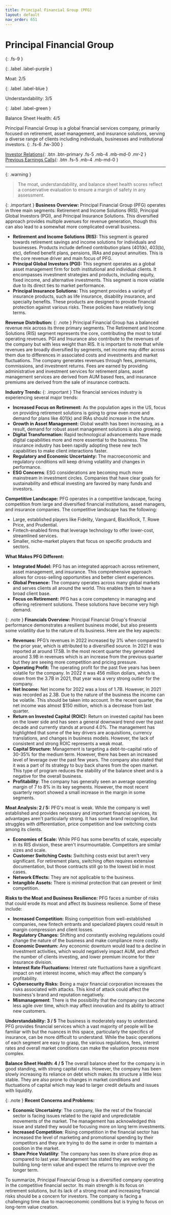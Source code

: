 ```yaml
---
title: Principal Financial Group (PFG)
layout: default
nav_order: 651
---
```


# Principal Financial Group
{: .fs-9 }

{: .label .label-purple }

Moat: 2/5

{: .label .label-blue }

Understandability: 3/5

{: .label .label-green }

Balance Sheet Health: 4/5

Principal Financial Group is a global financial services company, primarily focused on retirement, asset management, and insurance solutions, serving a diverse range of clients including individuals, businesses and institutional investors.
{: .fs-6 .fw-300 }

[Investor Relations](https://www.google.com/search?q=PFG+investor+relations){: .btn .btn-primary .fs-5 .mb-4 .mb-md-0 .mr-2 }
[Previous Earnings Calls](https://discountingcashflows.com/company/PFG/transcripts/){: .btn .fs-5 .mb-4 .mb-md-0 }

---

{: .warning }
>The moat, understandability, and balance sheet health scores reflect a conservative evaluation to ensure a margin of safety in any assessment.



{: .important }
**Business Overview:**
Principal Financial Group (PFG) operates in three main segments: Retirement and Income Solutions (RIS), Principal Global Investors (PGI), and Principal Insurance Solutions. This diversified approach provides multiple avenues for revenue generation, though this can also lead to a somewhat more complicated overall business.
*   **Retirement and Income Solutions (RIS):** This segment is geared towards retirement savings and income solutions for individuals and businesses. Products include defined contribution plans (401(k), 403(b), etc), defined benefit plans, pensions, IRAs and payout annuities. This is the core revenue driver and main focus of PFG.
*   **Principal Global Investors (PGI):** This segment operates as a global asset management firm for both institutional and individual clients. It encompasses investment strategies and products, including equity, fixed income, and alternative investments. This segment is more volatile due to its direct ties to market performance.
*   **Principal Insurance Solutions:** This segment provides a variety of insurance products, such as life insurance, disability insurance, and specialty benefits. These products are designed to provide financial protection against various risks. These policies have relatively long terms.
  
**Revenue Distribution:**
{: .note }
Principal Financial Group has a balanced revenue mix across its three primary segments. The Retirement and Income Solutions (RIS) segment represents the core, contributing the most to total operating revenues. PGI and Insurance also contribute to the revenues of the company but with less weight than RIS.
It is important to note that while revenues are broadly diversified by segments, net income may differ across them due to differences in associated costs and investments and market fluctuations. The company generates revenues through fees, premiums, commissions, and investment returns. Fees are earned by providing administrative and investment services for retirement plans, asset management services are derived from AUM based fees, and insurance premiums are derived from the sale of insurance contracts.

**Industry Trends:**
{: .important }
The financial services industry is experiencing several major trends:
*   **Increased Focus on Retirement:** As the population ages in the US, focus on providing retirement solutions is going to grow even more and demand for plans like 401(k) and IRAs should increase in the future.
*   **Growth in Asset Management:** Global wealth has been increasing, as a result, demand for robust asset management solutions is also growing.
*   **Digital Transformation:** Rapid technological advancements have made digital capabilities more and more essential to the business. The insurance industry has been rapidly adopting these new tech capabilities to make client interactions faster.
*   **Regulatory and Economic Uncertainty:** The macroeconomic and regulatory conditions will keep driving volatility and changes in performance.
*   **ESG Concerns**: ESG considerations are becoming much more mainstream in investment circles. Companies that have clear goals for sustainability and ethical investing are favored by many funds and investors.

**Competitive Landscape:**
PFG operates in a competitive landscape, facing competition from large and diversified financial institutions, asset managers, and insurance companies. The competitive landscape has the following:
*  Large, established players like Fidelity, Vanguard, BlackRock, T. Rowe Price, and Prudential.
*  Fintech-enabled firms that leverage technology to offer lower-cost, streamlined services.
*  Smaller, niche-market players that focus on specific products and sectors.

**What Makes PFG Different:**
*   **Integrated Model:** PFG has an integrated approach across retirement, asset management, and insurance. This comprehensive approach allows for cross-selling opportunities and better client experiences.
*   **Global Presence:** The company operates across many global markets and serves clients all around the world. This enables them to have a broad client base.
*   **Focus on Retirement:** PFG has a core competency in managing and offering retirement solutions. These solutions have become very high demand.

{: .note }
**Financials Overview:**
Principal Financial Group's financial performance demonstrates a resilient business model, but also presents some volatility due to the nature of its business. Here are the key aspects:
*   **Revenues:** PFG’s revenues in 2022 increased by 3% when compared to the prior year, which is attributed to a diversified source. In 2021 it was reported at around 17.5B. In the most recent quarter they generated around 3.9B in revenues which is an increase from the previous quarter but they are seeing more competition and pricing pressure.
*  **Operating Profit:** The operating profit for the past five years has been volatile for the company. In 2022 it was 456 million dollars, which is down from the 3.7B in 2021, that year was a very strong outlier for the company.
* **Net Income:** Net income for 2022 was a loss of 1.7B. However, in 2021 was recorded as 2.3B. Due to the nature of the business the income can be volatile. This should be taken into account. In the recent quarter, the net income was almost $150 million, which is a decrease from last quarter.
*   **Return on Invested Capital (ROIC):** Return on invested capital has been on the lower side and has seen a general downward trend over the past decade and currently stands at around 4.0%. The management has highlighted that some of the key drivers are acquisitions, currency translations, and changes in business models. However, the lack of consistent and strong ROIC represents a weak moat.
*   **Capital Structure:** Management is targeting a debt-to-capital ratio of 30-35% for the medium term. However, there has been an increased level of leverage over the past few years. The company also stated that it was a part of its strategy to buy back shares from the open market. This type of program reduces the stability of the balance sheet and is a negative for the overall business.
*   **Profitability**: The company has generally seen an average operating margin of 7 to 8% in its key segments. However, the most recent quarterly report showed a small increase in the margin in some segments.

**Moat Analysis: 2 / 5:**
PFG's moat is weak. While the company is well established and provides necessary and important financial services, its advantages aren't particularly strong. It has some brand recognition, but struggles with differentiation, price competition and low switching costs among its clients.
*   **Economies of Scale:** While PFG has some benefits of scale, especially in its RIS division, these aren't insurmountable. Competitors are similar sizes and scale. 
*   **Customer Switching Costs:** Switching costs exist but aren't very significant. For retirement plans, switching often requires extensive documentation, but those contracts still go to the lowest bid in most cases.
*   **Network Effects:** They are not applicable to the business.
*   **Intangible Assets:** There is minimal protection that can prevent or limit competition.

**Risks to the Moat and Business Resilience:**
PFG faces a number of risks that could erode its moat and affect its business resilience. Some of these include:
*   **Increased Competition:** Rising competition from well-established companies, new fintech entrants and specialized players could result in margin compression and client losses.
*   **Regulatory Changes:** Shifting and constantly evolving regulations could change the nature of the business and make compliance more costly.
*   **Economic Downturn:** Any economic downturn would lead to a decline in investment activities, which would negatively impact AUM, and affect the number of clients investing, and lower premium income for their insurance division.
*   **Interest Rate Fluctuations:** Interest rate fluctuations have a significant impact on net interest income, which may affect the company's profitability.
*   **Cybersecurity Risks:** Being a major financial corporation increases the risks associated with attacks. This kind of attack could affect the business's brand and reputation negatively.
*    **Mismanagement**: There is the possibility that the company can become less agile over time, which may affect innovation and its ability to attract new customers. 

**Understandability: 3 / 5**
The business is moderately easy to understand. PFG provides financial services which a vast majority of people will be familiar with but the nuances in this space, particularly the specifics of insurance, can be more difficult to understand. While the basic operations of each segment are easy to grasp, the various regulations, fees, interest rates and overall market conditions can make the valuation process more complex.

**Balance Sheet Health: 4 / 5**
The overall balance sheet for the company is in good standing, with strong capital ratios. However, the company has been slowly increasing its reliance on debt which makes its structure a little less stable. They are also prone to changes in market conditions and fluctuations of capital which may lead to larger credit defaults and issues with liquidity.

{: .note }
**Recent Concerns and Problems:**
*   **Economic Uncertainty**: The company, like the rest of the financial sector is facing issues related to the rapid and unpredictable movements of the market. The management has acknowledged this issue and stated they would be focusing more on long term investments.
*   **Increased Competition**: Rising competition in the financial sector has increased the level of marketing and promotional spending by their competitors and they are trying to do the same in order to maintain a position in the market.
*   **Share Price Volatility**: The company has seen its share price drop as compared to last year. Management has stated they are working on building long-term value and expect the returns to improve over the longer term.

To summarize, Principal Financial Group is a diversified company operating in the competitive financial sector. Its main strength is its focus on retirement solutions, but its lack of a strong moat and increasing financial risks should be a concern for investors. The company is facing a challenging time due to macroeconomic conditions but is trying to focus on long-term value creation.

